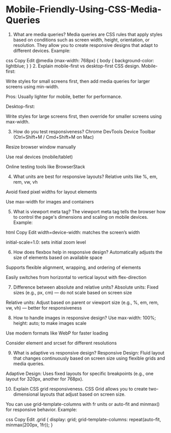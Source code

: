 # Mobile-Friendly-Using-CSS-Media-Queries

1. What are media queries?
Media queries are CSS rules that apply styles based on conditions such as screen width, height, orientation, or resolution.
They allow you to create responsive designs that adapt to different devices.
Example:

css
Copy
Edit
@media (max-width: 768px) {
  body { background-color: lightblue; }
}
2. Explain mobile-first vs desktop-first CSS design.
Mobile-first:

Write styles for small screens first, then add media queries for larger screens using min-width.

Pros: Usually lighter for mobile, better for performance.

Desktop-first:

Write styles for large screens first, then override for smaller screens using max-width.

3. How do you test responsiveness?
Chrome DevTools Device Toolbar (Ctrl+Shift+M / Cmd+Shift+M on Mac)

Resize browser window manually

Use real devices (mobile/tablet)

Online testing tools like BrowserStack

4. What units are best for responsive layouts?
Relative units like %, em, rem, vw, vh

Avoid fixed pixel widths for layout elements

Use max-width for images and containers

5. What is viewport meta tag?
The viewport meta tag tells the browser how to control the page's dimensions and scaling on mobile devices.
Example:

html
Copy
Edit
<meta name="viewport" content="width=device-width, initial-scale=1.0">
width=device-width: matches the screen’s width

initial-scale=1.0: sets initial zoom level

6. How does flexbox help in responsive design?
Automatically adjusts the size of elements based on available space

Supports flexible alignment, wrapping, and ordering of elements

Easily switches from horizontal to vertical layout with flex-direction

7. Difference between absolute and relative units?
Absolute units: Fixed sizes (e.g., px, cm) — do not scale based on screen size

Relative units: Adjust based on parent or viewport size (e.g., %, em, rem, vw, vh) — better for responsiveness

8. How to handle images in responsive design?
Use max-width: 100%; height: auto; to make images scale

Use modern formats like WebP for faster loading

Consider <picture> element and srcset for different resolutions

9. What is adaptive vs responsive design?
Responsive Design: Fluid layout that changes continuously based on screen size using flexible grids and media queries.

Adaptive Design: Uses fixed layouts for specific breakpoints (e.g., one layout for 320px, another for 768px).

10. Explain CSS grid responsiveness.
CSS Grid allows you to create two-dimensional layouts that adjust based on screen size.

You can use grid-template-columns with fr units or auto-fit and minmax() for responsive behavior.
Example:

css
Copy
Edit
.grid {
  display: grid;
  grid-template-columns: repeat(auto-fit, minmax(200px, 1fr));
}
